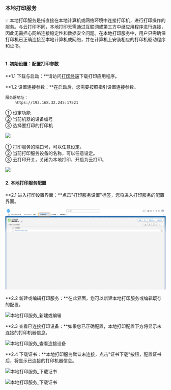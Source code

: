 <h5 id="start"></h5>

### 本地打印服务

<aside>
💡 本地打印服务是指直接在本地计算机或网络环境中连接打印机，进行打印操作的服务。与云打印不同，本地打印无需通过互联网或第三方中继应用程序进行连接，因此无需担心网络连接稳定性和数据安全问题。在本地打印服务中，用户只需确保打印机已正确连接至本地计算机或网络，并在计算机上安装相应的打印机驱动程序和证书。
</aside>
<br>

#### **1. 初始设置：配置打印参数**

**1.1 下载与启动：**请访问[打印终端](download.md)下载打印应用程序。

**1.2 设置连接参数：**在启动后，您需要按照指引设置连接参数。

```
服务器地址：
    https://192.168.32.245:17521
```

① 设定功能  
② 当前机器的设备编号  
③ 选择要打印的打印机

<img src="../_images/zh-cn/本地打印服务_初始设置.png" style="width: 50%;"></img>

① 打印服务的端口号，可以任意设定。  
② 当前打印服务设备的名称，可以任意设定。  
③ 云打印开关，关闭为本地打印，开启为云打印。

<img src="../_images/zh-cn/本地打印服务_设定功能.png" style="width: 50%;"></img>

#### **2. 本地打印服务配置**

**2.1 进入打印设置界面：**点击"打印服务设置"标签，您将进入打印服务的配置界面。

![本地打印服务_打印服务设置](../_images/zh-cn/本地打印服务_打印服务设置.png)

**2.2 新建或编辑打印服务：**在此界面，您可以新建本地打印服务或编辑既存的配置。

![本地打印服务_新建或编辑](../_images/zh-cn/本地打印服务_新建或编辑.gif)

**2.3 查看已连接打印设备：**如果您已正确配置，本地打印配置下方将显示未连接的打印机器信息。

![本地打印服务_查看连接设备](../_images/zh-cn/本地打印服务_查看连接设备.png)

**2.4 下载证书：**本地打印服务默认未连接，点击"证书下载"按钮，配置证书后，将显示已连接的打印机器信息。

![本地打印服务_下载证书](../_images/zh-cn/本地打印服务_下载证书1.png)

![本地打印服务_下载证书](../_images/zh-cn/本地打印服务_下载证书2.png)